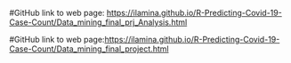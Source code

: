 #GitHub link to web page: https://ilamina.github.io/R-Predicting-Covid-19-Case-Count/Data_mining_final_prj_Analysis.html

#GitHub link to web page:https://ilamina.github.io/R-Predicting-Covid-19-Case-Count/Data_mining_final_project.html
